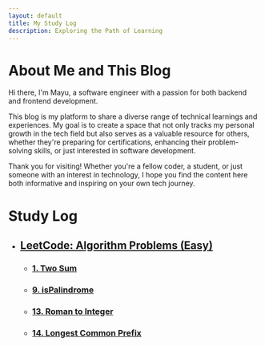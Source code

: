 ```yaml
---
layout: default
title: My Study Log
description: Exploring the Path of Learning
---
```

# About Me and This Blog
Hi there, I'm Mayu, a software engineer with a passion for both backend and frontend development.

This blog is my platform to share a diverse range of technical learnings and experiences.
My goal is to create a space that not only tracks my personal growth in the tech field but also serves as a valuable resource for others, whether they're preparing for certifications, enhancing their problem-solving skills, or just interested in software development.

Thank you for visiting! Whether you're a fellow coder, a student, or just someone with an interest in technology, I hope you find the content here both informative and inspiring on your own tech journey.

# Study Log
- ## [LeetCode: Algorithm Problems (Easy)](./algorithm/index.html)
  - ### [1. Two Sum](./algorithm/two-sum.html)
  - ### [9. isPalindrome](./algorithm/is-palindrome.html)
  - ### [13. Roman to Integer](./algorithm/roman-to-integer.html)
  - ### [14. Longest Common Prefix](./algorithm/longest-common-prefix.html)

